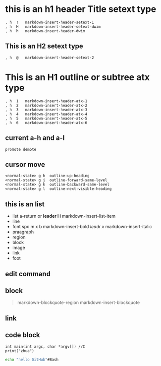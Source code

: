 this is an h1 header Title setext type
======================================
    , h  !   markdown-insert-header-setext-1 
    , h  H   markdown-insert-header-setext-dwim 
    , h  h   markdown-insert-header-dwim

This is an H2 setext type
-------------------------
    , h  @   markdown-insert-header-setext-2 

# This is an H1 outline or subtree atx type #
    , h  1   markdown-insert-header-atx-1 
    , h  2   markdown-insert-header-atx-2 
    , h  3   markdown-insert-header-atx-3 
    , h  4   markdown-insert-header-atx-4 
    , h  5   markdown-insert-header-atx-5 
    , h  6   markdown-insert-header-atx-6 

## current a-h and a-l ##
    promote demote

## cursor move ##
    <normal-state> g h  outline-up-heading 
    <normal-state> g j  outline-forward-same-level
    <normal-state> g k  outline-backward-same-level
    <normal-state> g l  outline-next-visible-heading 
 
## this is an list ##

  * list
        a-return or **leader l i** markdown-insert-list-item
  * line
  * font
        spc m x b  markdown-insert-bold
        *leadr x*  markdown-insert-italic
  * praagraph
  * region
  * block
  * image
  * link
  * foot
                 
## edit command ##


## block ##
>markdown-blockquote-region
>markdown-insert-blockquote 

## link ##

## code block ##

```c:n
int main(int argc, char *argv[]) //C
print("zhua")
```

```bash
echo "hello GitHub"#Bash
```
